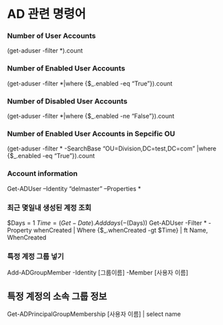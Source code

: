# AD 관련 명령어

### Number of User Accounts

(get-aduser -filter *).count

### Number of Enabled User Accounts

(get-aduser -filter *|where {$_.enabled -eq “True”}).count

### Number of Disabled User Accounts

(get-aduser -filter *|where {$_.enabled -ne “False”}).count

### Number of Enabled User Accounts in Sepcific OU

(get-aduser -filter * -SearchBase “OU=Division,DC=test,DC=com” |where {$_.enabled -eq “True”}).count

### Account information

Get-ADUser –Identity “delmaster” –Properties *

### 최근 몇일내 생성된 계정 조회

$Days = 1
$Time = (Get-Date).Adddays(-($Days))
Get-ADUser -Filter * -Property whenCreated | Where {$_.whenCreated -gt $Time} | ft Name, WhenCreated

### 특정 계정 그룹 넣기

Add-ADGroupMember -Identity [그룹이름] -Member [사용자 이름]

## 특정 계정의 소속 그룹 정보

Get-ADPrincipalGroupMembership [사용자 이름] | select name
